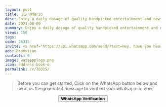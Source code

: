 ```yaml
---
layout: post
title: 🇯🇲 @Mario
desc: Enjoy a daily dosage of quality handpicked entertainment and news Via our WhatsApp Status updates
date: 2021-08-09
summary: Enjoy a daily dosage of quality handpicked entertainment and news Via your WhatsApp status, my iD code is 76315 I'm a proud member since
views: 150
tags: 
code: 76315
invite: <a href="https://api.whatsapp.com/send/?text=Hey, have you heard about this WhatsApp TV. Check out their website https://www.watsapp.tv and if you want to join use my code 76315 because I'm a member" class="page-scroll">Invite Friends</a>
ads: Promotion
contacts: 0
image: watsapplogo.png
icon: address-book-o
permalink: /v/76315/
---
```


>Before you can get started, Click on the WhatsApp button below and send us the generated message to verified your whatsapp number
   
<center><a href="https://api.whatsapp.com/send?phone={{site.tell}}&text=ID 76315 Invited Me" class="page-scroll"><button class="btn btn-outline btn-xl" id="#signup"><strong>WhatsApp Verification</strong></button></a></center>
